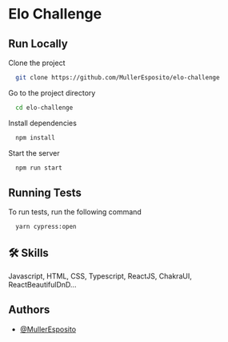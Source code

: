 
# Elo Challenge




## Run Locally



Clone the project

```bash
  git clone https://github.com/MullerEsposito/elo-challenge
```

Go to the project directory

```bash
  cd elo-challenge
```

Install dependencies

```bash
  npm install
```

Start the server

```bash
  npm run start
```


## Running Tests

To run tests, run the following command

```bash
  yarn cypress:open
```


## 🛠 Skills
Javascript, HTML, CSS, Typescript, ReactJS, ChakraUI, ReactBeautifulDnD...


## Authors

- [@MullerEsposito](https://github.com/MullerEsposito)

